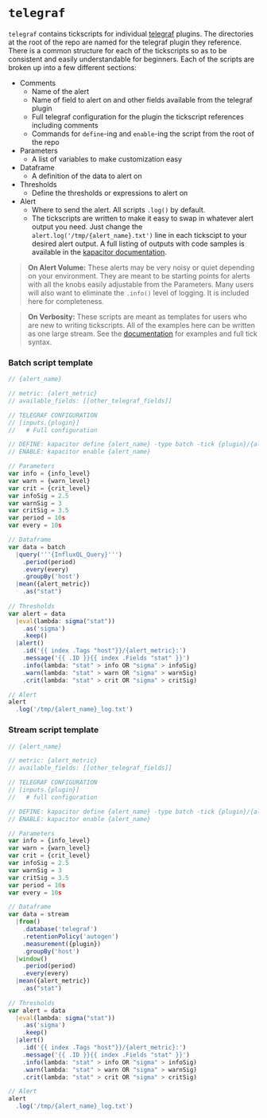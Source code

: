 # `telegraf`

`telegraf` contains tickscripts for individual [telegraf](github.com/influxdata/telegraf) plugins. The directories at the root of the repo are named for the telegraf plugin they reference. There is a common structure for each of the tickscripts so as to be consistent and easily understandable for beginners. Each of the scripts are broken up into a few different sections:

* Comments
  - Name of the alert
  - Name of field to alert on and other fields available from the telegraf plugin
  - Full telegraf configuration for the plugin the tickscript references including comments
  - Commands for `define`-ing and `enable`-ing the script from the root of the repo
* Parameters
  - A list of variables to make customization easy
* Dataframe
  - A definition of the data to alert on 
* Thresholds
  - Define the thresholds or expressions to alert on 
* Alert
  - Where to send the alert. All scripts `.log()` by default.
  - The tickscripts are written to make it easy to swap in whatever alert output you need. Just change the `alert.log('/tmp/{alert_name}.txt')` line in each tickscipt to your desired alert output. A full listing of outputs with code samples is available in the [kapacitor documentation](https://docs.influxdata.com/kapacitor/v0.13/nodes/alert_node/).
  
> **On Alert Volume:** These alerts may be very noisy or quiet depending on your environment. They are meant to be starting points for alerts with all the knobs easily adjustable from the Parameters. Many users will also want to eliminate the `.info()` level of logging. It is included here for completeness.

> **On Verbosity:** These scripts are meant as templates for users who are new to writing tickscripts. All of the examples here can be written as one large stream. See the [documentation](https://docs.influxdata.com/kapacitor/v0.13/) for examples and full tick syntax.
  
### Batch script template

```javascript
// {alert_name}

// metric: {alert_metric}
// available_fields: [[other_telegraf_fields]]

// TELEGRAF CONFIGURATION
// [inputs.{plugin}]
//   # Full configuration

// DEFINE: kapacitor define {alert_name} -type batch -tick {plugin}/{alert_name}.tick -dbrp telegraf.autogen
// ENABLE: kapacitor enable {alert_name}

// Parameters
var info = {info_level} 
var warn = {warn_level}
var crit = {crit_level}
var infoSig = 2.5
var warnSig = 3
var critSig = 3.5
var period = 10s
var every = 10s

// Dataframe
var data = batch
  |query('''{InfluxQL_Query}''')
    .period(period)
    .every(every)
    .groupBy('host')
  |mean({alert_metric})
    .as("stat")
        
// Thresholds
var alert = data
  |eval(lambda: sigma("stat"))
    .as('sigma')
    .keep()
  |alert()
    .id('{{ index .Tags "host"}}/{alert_metric}:')
    .message('{{ .ID }}{{ index .Fields "stat" }}')
    .info(lambda: "stat" > info OR "sigma" > infoSig)
    .warn(lambda: "stat" > warn OR "sigma" > warnSig)
    .crit(lambda: "stat" > crit OR "sigma" > critSig)

// Alert
alert
  .log('/tmp/{alert_name}_log.txt')

```

### Stream script template

```javascript
// {alert_name}

// metric: {alert_metric}
// available_fields: [[other_telegraf_fields]]

// TELEGRAF CONFIGURATION
// [inputs.{plugin}]
//   # full configuration

// DEFINE: kapacitor define {alert_name} -type batch -tick {plugin}/{alert_name}.tick -dbrp telegraf.autogen
// ENABLE: kapacitor enable {alert_name}

// Parameters
var info = {info_level} 
var warn = {warn_level}
var crit = {crit_level}
var infoSig = 2.5
var warnSig = 3
var critSig = 3.5
var period = 10s
var every = 10s

// Dataframe
var data = stream
  |from()
    .database('telegraf')
    .retentionPolicy('autogen')
    .measurement({plugin})
    .groupBy('host')
  |window()
    .period(period)
    .every(every)
  |mean({alert_metric})
    .as("stat")
    
// Thresholds
var alert = data
  |eval(lambda: sigma("stat"))
    .as('sigma')
    .keep()
  |alert()
    .id('{{ index .Tags "host"}}/{alert_metric}:')
    .message('{{ .ID }}{{ index .Fields "stat" }}')
    .info(lambda: "stat" > info OR "sigma" > infoSig)
    .warn(lambda: "stat" > warn OR "sigma" > warnSig)
    .crit(lambda: "stat" > crit OR "sigma" > critSig)

// Alert
alert
  .log('/tmp/{alert_name}_log.txt')
```